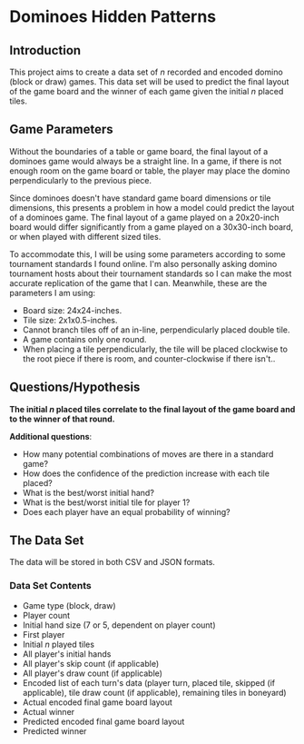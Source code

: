 # Dominoes Hidden Patterns
## Introduction
This project aims to create a data set of _n_ recorded and encoded domino (block or draw) games. 
This data set will be used to predict the final layout of the game board and the winner of each game given the initial _n_ placed tiles.

## Game Parameters
Without the boundaries of a table or game board, the final layout of a dominoes game would always be a straight line.
In a game, if there is not enough room on the game board or table, the player may place the domino perpendicularly to the previous piece. 

Since dominoes doesn't have standard game board dimensions or tile dimensions, this presents a problem in how a model could predict the layout of a dominoes game. 
The final layout of a game played on a 20x20-inch board would differ significantly from a game played on a 30x30-inch board, or when played with different sized tiles.

To accommodate this, I will be using some parameters according to some tournament standards I found online. I'm also personally asking domino tournament hosts about their tournament standards
so I can make the most accurate replication of the game that I can. Meanwhile, these are the parameters I am using:
- Board size: 24x24-inches.
- Tile size: 2x1x0.5-inches.
- Cannot branch tiles off of an in-line, perpendicularly placed double tile.
- A game contains only one round.
- When placing a tile perpendicularly, the tile will be placed clockwise to the root piece if there is room, and counter-clockwise if there isn't..

## Questions/Hypothesis
**The initial _n_ placed tiles correlate to the final layout of the game board and to the winner of that round.**

**Additional questions**:
- How many potential combinations of moves are there in a standard game?
- How does the confidence of the prediction increase with each tile placed?
- What is the best/worst initial hand?
- What is the best/worst initial tile for player 1?
- Does each player have an equal probability of winning?

## The Data Set
The data will be stored in both CSV and JSON formats.
### Data Set Contents
- Game type (block, draw)
- Player count
- Initial hand size (7 or 5, dependent on player count)
- First player
- Initial _n_ played tiles
- All player's initial hands
- All player's skip count (if applicable)
- All player's draw count (if applicable)
- Encoded list of each turn's data (player turn, placed tile, skipped (if applicable), tile draw count (if applicable), remaining tiles in boneyard)
- Actual encoded final game board layout
- Actual winner
- Predicted encoded final game board layout
- Predicted winner

